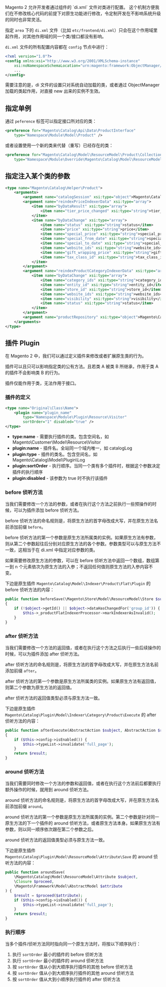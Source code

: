 <br />
Magento 2 允许开发者通过组件的 `di.xml` 文件对类进行配置。 这个机制方便我们在不修改核心代码的前提下对原生功能进行修改，令定制开发在不影响系统升级的同时也非常灵活。

指定 `area` 下的 `di.xml` 文件（比如 `etc/frontend/di.xml`）只会在这个作用域里起作用，对其他作用域的同一个类/接口都没有影响。

`di.xml` 文件的所有配置内容都在 `config` 节点中进行：

```xml
<?xml version="1.0"?>
<config xmlns:xsi="http://www.w3.org/2001/XMLSchema-instance"
    xsi:noNamespaceSchemaLocation="urn:magento:framework:ObjectManager/etc/config.xsd">
    ...
</config>
```

需要注意的是，di 文件的设置只对系统自动加载的类，或者通过 ObjectManager 加载的类起作用，对直接 new 出来的实例不生效。


## 指定单例

通过 `peference` 标签可以指定接口所对应的类：

```xml
<preference for="Magento\Catalog\Api\Data\ProductInterface"
    type="Namespace\Module\Model\Product" />
```

或者设置使用一个新的类来代替（重写）已经存在的类：

```xml
<preference for="Magento\Catalog\Model\ResourceModel\Product\Collection"
    type="Namespace\Module\Override\Magento\Catalog\Model\ResourceModel\Product\Collection" />
```


## 指定注入某个类的参数

```xml
<type name="Magento\Catalog\Helper\Product">
    <arguments>
        <argument name="catalogSession" xsi:type="object">Magento\Catalog\Model\Session\Proxy</argument>
        <argument name="reindexPriceIndexerData" xsi:type="array">
            <item name="byDataResult" xsi:type="array">
                <item name="tier_price_changed" xsi:type="string">tier_price_changed</item>
            </item>
            <item name="byDataChange" xsi:type="array">
                <item name="status" xsi:type="string">status</item>
                <item name="price" xsi:type="string">price</item>
                <item name="special_price" xsi:type="string">special_price</item>
                <item name="special_from_date" xsi:type="string">special_from_date</item>
                <item name="special_to_date" xsi:type="string">special_to_date</item>
                <item name="website_ids" xsi:type="string">website_ids</item>
                <item name="gift_wrapping_price" xsi:type="string">gift_wrapping_price</item>
                <item name="tax_class_id" xsi:type="string">tax_class_id</item>
            </item>
        </argument>
        <argument name="reindexProductCategoryIndexerData" xsi:type="array">
            <item name="byDataChange" xsi:type="array">
                <item name="category_ids" xsi:type="string">category_ids</item>
                <item name="entity_id" xsi:type="string">entity_id</item>
                <item name="store_id" xsi:type="string">store_id</item>
                <item name="website_ids" xsi:type="string">website_ids</item>
                <item name="visibility" xsi:type="string">visibility</item>
                <item name="status" xsi:type="string">status</item>
            </item>
        </argument>
        <argument name="productRepository" xsi:type="object">Magento\Catalog\Api\ProductRepositoryInterface\Proxy</argument>
    </arguments>
</type>
```


## 插件 Plugin

在 Magento 2 中，我们可以通过定义插件来修改或者扩展原生类的行为。

插件可以且只可以影响指定类的公有方法。且若类 A 被类 B 所继承，作用于类 A 的插件不会影响类 B 的行为。

插件仅能作用于类，无法作用于接口。


### 插件的定义

```xml
<type name="Original\Class\Name">
    <plugin name="plugin_name"
        type="Namespace\Module\Plugin\Resource\Visitor"
        sortOrder="1" disabled="true" />
</type>
```

- **type:name** - 需要执行插件的类。包含空间名，如 Magento\Customer\Model\Resource\Visitor
- **plugin:name** - 插件名。全站同一个域内唯一，如 catalogLog
- **plugin:type** - 插件的类名。包含空间名，如 Magento\Catalog\Model\Plugin\Log
- **plugin:sortOrder** - 执行顺序。当同一个类有多个插件时，根据这个参数决定插件的执行顺序
- **plugin:disabled** - 该参数为 true 时不执行该插件


### before 侦听方法

当我们需要修改一个方法的参数，或者在执行这个方法之前执行一些预操作的时候，可以为插件添加 before 侦听方法。

before 侦听方法的命名规则是，将原生方法的首字母改成大写，并在原生方法名前添加前缀 `before`。

before 侦听方法的第一个参数是原生方法所属类的实例。如果原生方法有参数，则从第二个参数起往后分别对应原生方法的各个参数。参数类型可以与原生方法不一致，这相当于在 di.xml 中指定对应参数的类。

如果需要修改原生方法的参数，可以在 before 侦听方法中返回一个数组，数组第一到 n 个元素依次为原生方法的入参；不返回任何值则原生方法的入参内容不变。

下边是原生插件 `Magento\Catalog\Model\Indexer\Product\Flat\Plugin` 的 before 侦听方法的内容：

```php
public function beforeSave(\Magento\Store\Model\ResourceModel\Store $subject, \Magento\Framework\Model\AbstractModel $object)
{
    if (!$object->getId() || $object->dataHasChangedFor('group_id')) {
        $this->_productFlatIndexerProcessor->markIndexerAsInvalid();
    }
}
```


### after 侦听方法

当我们需要修改一个方法的返回值，或者在执行这个方法之后执行一些后续操作的时候，可以为插件添加 after 侦听方法。

after 侦听方法的命名规则是，将原生方法的首字母改成大写，并在原生方法名前添加前缀 `after`。

after 侦听方法的第一个参数是原生方法所属类的实例。如果原生方法有返回值，则第二个参数为原生方法的返回值。

after 侦听方法的返回值类型必须与原生方法一致。

下边是原生插件 `Magento\Catalog\Plugin\Model\Indexer\Category\Product\Execute` 的 after 侦听方法的内容：

```php
public function afterExecute(AbstractAction $subject, AbstractAction $result)
{
    if ($this->config->isEnabled()) {
        $this->typeList->invalidate('full_page');
    }
    return $result;
}
```


### around 侦听方法

当我们需要同时修改一个方法的参数和返回值，或者在执行这个方法前后都要执行额外操作的时候，就用到 around 侦听方法。

around 侦听方法的命名规则是，将原生方法的首字母改成大写，并在原生方法名前添加前缀 `around`。

around 侦听方法的第一个参数是原生方法所属类的实例。第二个参数是针对同一原生方法的下一个插件的 around 侦听方法，或者原生方法本身。如果原生方法有参数，则以同一顺序依次跟在第二个参数之后。

around 侦听方法的返回值类型必须与原生方法一致。

下边是原生插件 `Magento\Catalog\Plugin\Model\ResourceModel\Attribute\Save` 的 around 侦听方法的内容：

```php
public function aroundSave(
    \Magento\Catalog\Model\ResourceModel\Attribute $subject,
    \Closure $proceed,
    \Magento\Framework\Model\AbstractModel $attribute
) {
    $result = $proceed($attribute);
    if ($this->config->isEnabled()) {
        $this->typeList->invalidate('full_page');
    }
    return $result;
}
```


### 执行顺序

当多个插件/侦听方法同时指向同一个原生方法时，将按以下顺序执行：

1. 执行 `sortOrder` 最小的插件的 before 侦听方法
2. 执行 `sortOrder` 最小的插件的 around 侦听方法
3. 按 `sortOrder` 值从小到大顺序执行插件的其他 before 侦听方法
4. 按 `sortOrder` 值从小到大顺序执行插件的其他 around 侦听方法
5. 按 `sortOrder` 值从大到小顺序执行插件的 after 侦听方法
